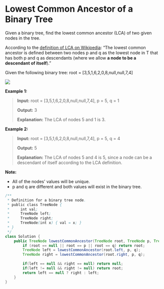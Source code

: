 # Lowest Common Ancestor of a Binary Tree

Given a binary tree, find the lowest common ancestor \(LCA\) of two given nodes in the tree.

According to the [definition of LCA on Wikipedia](https://en.wikipedia.org/wiki/Lowest_common_ancestor): “The lowest common ancestor is defined between two nodes p and q as the lowest node in T that has both p and q as descendants \(where we allow **a node to be a descendant of itself**\).”

Given the following binary tree:  root = \[3,5,1,6,2,0,8,null,null,7,4\]

![](https://assets.leetcode.com/uploads/2018/12/14/binarytree.png)

**Example 1:**

> **Input:** root = \[3,5,1,6,2,0,8,null,null,7,4\], p = 5, q = 1 
>
> **Output:** 3 
>
> **Explanation:** The LCA of nodes 5 and 1 is 3.

**Example 2:**

> **Input:** root = \[3,5,1,6,2,0,8,null,null,7,4\], p = 5, q = 4 
>
> **Output:** 5 
>
> **Explanation:** The LCA of nodes 5 and 4 is 5, since a node can be a descendant of itself according to the LCA definition.

**Note:**

* All of the nodes' values will be unique.
* p and q are different and both values will exist in the binary tree.

```java
/**
 * Definition for a binary tree node.
 * public class TreeNode {
 *     int val;
 *     TreeNode left;
 *     TreeNode right;
 *     TreeNode(int x) { val = x; }
 * }
 */
class Solution {
    public TreeNode lowestCommonAncestor(TreeNode root, TreeNode p, TreeNode q) {
        if (root == null || root == p || root == q) return root;
        TreeNode left = lowestCommonAncestor(root.left, p, q);
        TreeNode right = lowestCommonAncestor(root.right, p, q);    
        
        if(left == null && right == null) return null; 
        if(left != null && right != null) return root;  
        return left == null ? right : left;
    }
}
```

